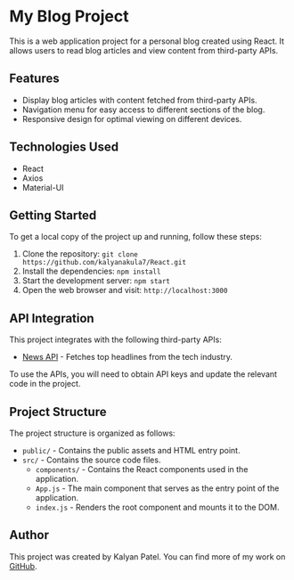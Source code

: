 # My Blog Project

This is a web application project for a personal blog created using React. It allows users to read blog articles and view content from third-party APIs.

## Features

- Display blog articles with content fetched from third-party APIs.
- Navigation menu for easy access to different sections of the blog.
- Responsive design for optimal viewing on different devices.

## Technologies Used

- React
- Axios
- Material-UI

## Getting Started

To get a local copy of the project up and running, follow these steps:

1. Clone the repository: `git clone https://github.com/kalyanakula7/React.git`
2. Install the dependencies: `npm install`
3. Start the development server: `npm start`
4. Open the web browser and visit: `http://localhost:3000`

## API Integration

This project integrates with the following third-party APIs:

- [News API](https://newsapi.org/) - Fetches top headlines from the tech industry.

To use the APIs, you will need to obtain API keys and update the relevant code in the project.

## Project Structure

The project structure is organized as follows:

- `public/` - Contains the public assets and HTML entry point.
- `src/` - Contains the source code files.
  - `components/` - Contains the React components used in the application.
  - `App.js` - The main component that serves as the entry point of the application.
  - `index.js` - Renders the root component and mounts it to the DOM.

## Author

This project was created by Kalyan Patel. You can find more of my work on [GitHub](https://github.com/kalyanpatel).

